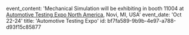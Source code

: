 event_content: 'Mechanical Simulation will be exhibiting in booth 11004 at [Automotive Testing Expo North America](https://www.testing-expo.com/usa/en/), Novi, MI, USA'
event_date: 'Oct 22-24'
title: 'Automotive Testing Expo'
id: bf7fa589-9b9b-4e97-a788-d93f15c85877
